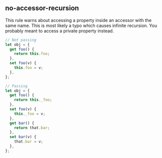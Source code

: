 ## no-accessor-recursion

This rule warns about accessing a property inside an accessor with the same name.
This is most likely a typo which causes infinite recursion. You probably meant to access a private property instead.

```ts
// Not passing
let obj = {
  get foo() {
    return this.foo;
  },
  set foo(v) {
    this.foo = v;
  },
};

// Passing
let obj = {
  get foo() {
    return this._foo;
  },
  set foo(v) {
    this._foo = v;
  },
  get bar() {
    return that.bar;
  },
  set bar(v) {
    that.bar = v;
  },
};
```
